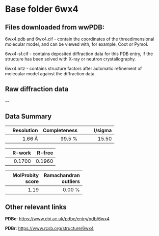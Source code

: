 # Base folder 6wx4

## Files downloaded from wwPDB:

6wx4.pdb and 6wx4.cif - contain the coordinates of the threedimensional molecular model, and can be viewed with, for example, Coot or Pymol.

6wx4-sf.cif - contains deposited diffraction data for this PDB entry, if the structure has been solved with X-ray or neutron crystallography.

6wx4.mtz - contains structure factors after automatic refinement of molecular model against the diffraction data.

## Raw diffraction data

--<br> 

## Data Summary
|   | Resolution | Completeness| I/sigma |
|---|-------------:|----------------:|--------------:|
|   |1.66 Å|99.5  %|<img width=50/>15.50|

|   | **R-work**| **R-free**   
|---|-------------:|----------------:|           
||  0.1700|  0.1960|

|   |**MolProbity<br>score**| **Ramachandran<br>outliers** 
|---|-------------:|----------------:|
||  1.19|  0.00 %|

 

 



## Other relevant links 
**PDBe**:  https://www.ebi.ac.uk/pdbe/entry/pdb/6wx4
 
**PDBr**: https://www.rcsb.org/structure/6wx4 

